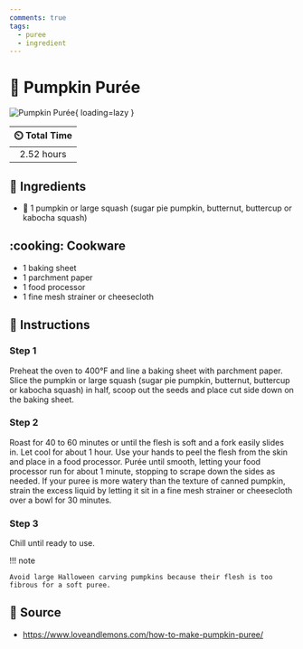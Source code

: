 ```yaml
---
comments: true
tags:
  - puree
  - ingredient
---
```

# :jack_o_lantern: Pumpkin Purée

![Pumpkin Purée](../assets/images/pumpkin-purée.jpg){ loading=lazy }

| :timer_clock: Total Time |
|:-----------------------: |
| 2.52 hours |

## :salt: Ingredients

- :jack_o_lantern: 1 pumpkin or large squash (sugar pie pumpkin, butternut, buttercup or kabocha squash)

## :cooking: Cookware

- 1 baking sheet
- 1 parchment paper
- 1 food processor
- 1 fine mesh strainer or cheesecloth

## :pencil: Instructions

### Step 1

Preheat the oven to 400°F and line a baking sheet with parchment paper. Slice the pumpkin or large squash (sugar pie
pumpkin, butternut, buttercup or kabocha squash) in half, scoop out the seeds and place cut side down on the baking
sheet.

### Step 2

Roast for 40 to 60 minutes or until the flesh is soft and a fork easily slides in. Let cool for about 1 hour. Use your
hands to peel the flesh from the skin and place in a food processor. Purée until smooth, letting your food processor
run for about 1 minute, stopping to scrape down the sides as needed. If your puree is more watery than the texture of
canned pumpkin, strain the excess liquid by letting it sit in a fine mesh strainer or cheesecloth over a bowl for 30
minutes.

### Step 3

Chill until ready to use.

!!! note

    Avoid large Halloween carving pumpkins because their flesh is too fibrous for a soft puree.

## :link: Source

- <https://www.loveandlemons.com/how-to-make-pumpkin-puree/>

